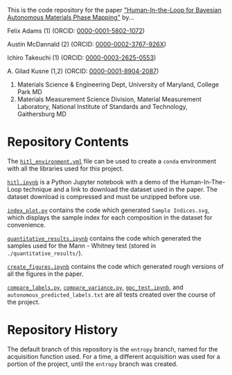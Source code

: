 This is the code repository for the paper ["Human-In-the-Loop for Bayesian Autonomous Materials Phase Mapping"](https://arxiv.org/abs/2306.10406) by...

Felix Adams (1) (ORCID: [0000-0001-5802-1072](https://orcid.org/0000-0001-5802-1072))

Austin McDannald (2) (ORCID: [0000-0002-3767-926X](https://orcid.org/0000-0002-3767-926X))

Ichiro Takeuchi (1) (ORCID: [0000-0003-2625-0553](https://orcid.org/0000-0003-2625-0553))

A. Gilad Kusne (1,2) (ORCID: [0000-0001-8904-2087](https://orcid.org/0000-0001-8904-2087))

1. Materials Science & Engineering Dept, University of Maryland, College Park MD
2. Materials Measurement Science Division, Material Measurement Laboratory, National Institute of Standards and Technology, Gaithersburg MD

# Repository Contents
The [`hitl_environment.yml`](hitl_environment.yml) file can be used to create a `conda` environment with all the libraries used for this project.

[`hitl.ipynb`](hitl.ipynb) is a Python Jupyter notebook with a demo of the Human-In-The-Loop technique and a link to download the dataset used in the paper. The dataset download is compressed and must be unzipped before use.

[`index_plot.py`](index_plot.py) contains the code which generated `Sample Indices.svg`, which displays the sample index for each composition in the dataset for convenience.

[`quantitative_results.ipynb`](quantitative_results.ipynb) contains the code which generated the samples used for the Mann - Whitney test (stored in `./quantitative_results/`).

[`create_figures.ipynb`](create_figure.ipynb) contains the code which generated rough versions of all the figures in the paper. 

[`compare_labels.py`](compare_labels.py), [`compare_variance.py`](compare_variance.py), [`gpc_test.ipynb`](gpc_test.ipynb), and `autonomous_predicted_labels.txt` are all tests created over the course of the project.

# Repository History
The default branch of this repository is the `entropy` branch, named for the acquisition function used. For a time, a different acquisition was used for a portion of the project, until the `entropy` branch was created.

